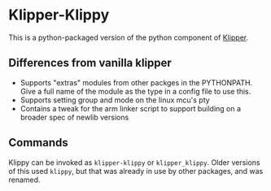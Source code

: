 # Klipper-Klippy

This is a python-packaged version of the python component of [Klipper](Klipper3d.com).

## Differences from vanilla klipper
* Supports "extras" modules from other packges in the PYTHONPATH. Give a full name of the module as the type in a config file to use this.
* Supports setting group and mode on the linux mcu's pty
* Contains a tweak for the arm linker script to support building on a broader spec of newlib versions

## Commands
Klippy can be invoked as `klipper-klippy` or `klipper_klippy`.
Older versions of this used `klippy`, but that was already in use by other packages, and was renamed.

